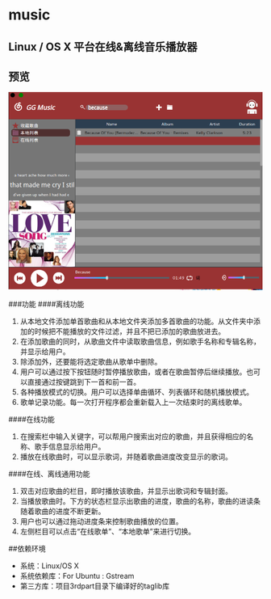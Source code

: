 # music
## Linux / OS X 平台在线&离线音乐播放器
## 预览
![](https://raw.githubusercontent.com/15cm/fake-netease/master/screenshot.png)

###功能
####离线功能
1.	从本地文件添加单首歌曲和从本地文件夹添加多首歌曲的功能。从文件夹中添加的时候把不能播放的文件过滤，并且不把已添加的歌曲放进去。
2.	在添加歌曲的同时，从歌曲文件中读取歌曲信息，例如歌手名称和专辑名称，并显示给用户。
3.	除添加外，还要能将选定歌曲从歌单中删除。
4.	用户可以通过按下按钮随时暂停播放歌曲，或者在歌曲暂停后继续播放。也可以直接通过按键跳到下一首和前一首。
5.	各种播放模式的切换。用户可以选择单曲循环、列表循环和随机播放模式。
6.	歌单记录功能。每一次打开程序都会重新载入上一次结束时的离线歌单。


####在线功能
1.	在搜索栏中输入关键字，可以帮用户搜索出对应的歌曲，并且获得相应的名称、歌手信息显示给用户。
2.	播放在线歌曲时，可以显示歌词，并随着歌曲进度改变显示的歌词。


####在线、离线通用功能
1.	双击对应歌曲的栏目，即时播放该歌曲，并显示出歌词和专辑封面。
2.	当播放歌曲时。下方的状态栏显示出歌曲的进度，歌曲的名称，歌曲的进读条随着歌曲的进度不断更新。
3.	用户也可以通过拖动进度条来控制歌曲播放的位置。
4.	左侧栏目可以点击“在线歌单”、“本地歌单”来进行切换。

##依赖环境
* 系统：Linux/OS X
* 系统依赖库：For Ubuntu : Gstream
* 第三方库：项目3rdpart目录下编译好的taglib库
